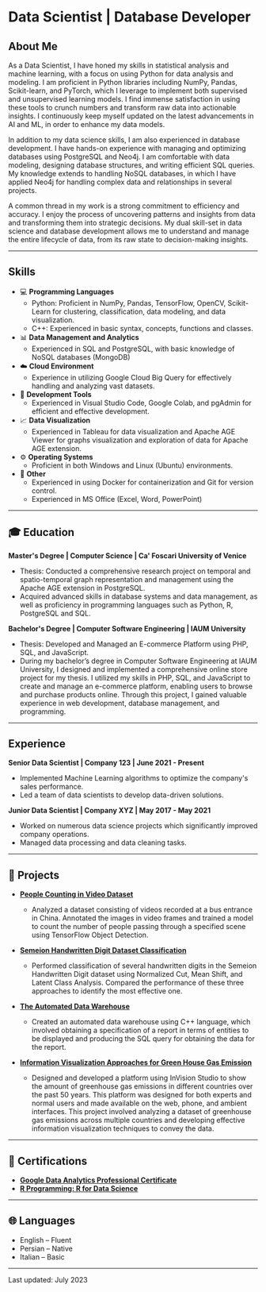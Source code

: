 # Data Scientist | Database Developer


## About Me
As a Data Scientist, I have honed my skills in statistical analysis and machine learning, with a focus on using Python for data analysis and modeling. I am proficient in Python libraries including NumPy, Pandas, Scikit-learn, and PyTorch, which I leverage to implement both supervised and unsupervised learning models. I find immense satisfaction in using these tools to crunch numbers and transform raw data into actionable insights. I continuously keep myself updated on the latest advancements in AI and ML, in order to enhance my data models.

In addition to my data science skills, I am also experienced in database development. I have hands-on experience with managing and optimizing databases using PostgreSQL and Neo4j. I am comfortable with data modeling, designing database structures, and writing efficient SQL queries. My knowledge extends to handling NoSQL databases, in which I have applied Neo4j for handling complex data and relationships in several projects.

A common thread in my work is a strong commitment to efficiency and accuracy. I enjoy the process of uncovering patterns and insights from data and transforming them into strategic decisions. My dual skill-set in data science and database development allows me to understand and manage the entire lifecycle of data, from its raw state to decision-making insights.

---

## Skills

- :computer: **Programming Languages**
  - Python: Proficient in NumPy, Pandas, TensorFlow, OpenCV, Scikit-Learn for clustering, classification, data modeling, and data visualization.
  - C++: Experienced in basic syntax, concepts, functions and classes.
- :bar_chart: **Data Management and Analytics**
  - Experienced in SQL and PostgreSQL, with basic knowledge of NoSQL databases (MongoDB)
- :cloud: **Cloud Environment**
  - Experience in utilizing Google Cloud Big Query for effectively handling and analyzing vast datasets.
- :wrench: **Development Tools**
  - Experienced in Visual Studio Code, Google Colab, and pgAdmin for efficient and effective development.
- :chart_with_upwards_trend: **Data Visualization**
  - Experienced in Tableau for data visualization and Apache AGE Viewer for graphs visualization and exploration of data for Apache AGE extension.
- :gear: **Operating Systems**
  - Proficient in both Windows and Linux (Ubuntu) environments.
- :memo: **Other**
  - Experienced in using Docker for containerization and Git for version control.
  - Experienced in MS Office (Excel, Word, PowerPoint)



---

## :mortar_board: Education

**Master's Degree | Computer Science | Ca' Foscari University of Venice**
- Thesis: Conducted a comprehensive research project on temporal and spatio-temporal graph representation and management using the Apache AGE extension in PostgreSQL.
- Acquired advanced skills in database systems and data management, as well as proficiency in programming languages such as Python, R, PostgreSQL and SQL.

**Bachelor's Degree | Computer Software Engineering | IAUM University**
- Thesis: Developed and Managed an E-commerce Platform using PHP, SQL, and JavaScript.
- During my bachelor’s degree in Computer Software Engineering at IAUM University, I designed and implemented a comprehensive online store project for my thesis. I utilized my skills in PHP, SQL, and JavaScript to create and manage an e-commerce platform, enabling users to browse and purchase products online. Through this project, I gained valuable experience in web development, database management, and programming.


---

## Experience

**Senior Data Scientist | Company 123 | June 2021 - Present**

- Implemented Machine Learning algorithms to optimize the company's sales performance.
- Led a team of data scientists to develop data-driven solutions.

**Junior Data Scientist | Company XYZ | May 2017 - May 2021**

- Worked on numerous data science projects which significantly improved company operations.
- Managed data processing and data cleaning tasks.

---

## :file_folder: Projects

- [**People Counting in Video Dataset**](https://link-to-project.com)
  - Analyzed a dataset consisting of videos recorded at a bus entrance in China. Annotated the images in video frames and trained a model to count the number of people passing through a specified scene using TensorFlow Object Detection.

- [**Semeion Handwritten Digit Dataset Classification**](https://link-to-project.com)
  - Performed classification of several handwritten digits in the Semeion Handwritten Digit dataset using Normalized Cut, Mean Shift, and Latent Class Analysis. Compared the performance of these three approaches to identify the most effective one.

- [**The Automated Data Warehouse**](https://link-to-project.com)
  - Created an automated data warehouse using C++ language, which involved obtaining a specification of a report in terms of entities to be displayed and producing the SQL query for obtaining the data for the report.

- [**Information Visualization Approaches for Green House Gas Emission**](https://link-to-project.com)
  - Designed and developed a platform using InVision Studio to show the amount of greenhouse gas emissions in different countries over the past 50 years. This platform was designed for both experts and normal users and made available on the web, phone, and ambient interfaces. This project involved analyzing a dataset of greenhouse gas emissions across multiple countries and developing effective information visualization techniques to convey the data.


---

## :scroll: Certifications

- [**Google Data Analytics Professional Certificate**](https://coursera.org/verify/professional-cert/XK6WGWBXX7ZR)
- [**R Programming: R for Data Science**](http://ude.my/UC-68848489-46e3-48e2-9a47-d845673e131e)

---

## :globe_with_meridians: Languages

- English – Fluent
- Persian – Native
- Italian – Basic

---

Last updated: July 2023
